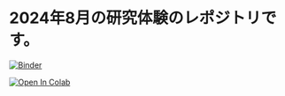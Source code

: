 # 2024年8月の研究体験のレポジトリです。

[![Binder](https://mybinder.org/badge_logo.svg)](https://mybinder.org/v2/gh/iwanaminami/trial202408/main?labpath=%2Fblob%2Fmain%2Fcode.ipynb)

[![Open In Colab](https://colab.research.google.com/assets/colab-badge.svg)](https://colab.research.google.com/github/iwanaminami/trial202408/blob/main/code.ipynb)
